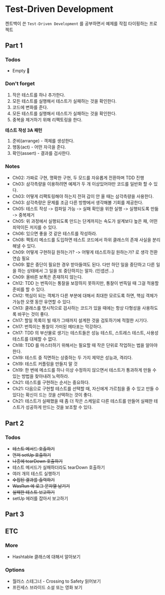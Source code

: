 # Test-Driven Development

켄트백이 쓴 `Test-Driven Development` 를 공부하면서 예제를 작접 타이핑하는 프로젝트

## Part 1
### Todos
- Empty 🎉

### Don't forget
1. 작은 테스트를 하나 추가한다.
1. 모든 테스트를 실행해서 테스트가 실패하는 것을 확인한다.
1. 코드에 변화를 준다.
1. 모든 테스트를 실행해서 테스트가 실패하는 것을 확인한다.
1. 중복을 제거하기 위해 리팩토링을 한다.

**테스트 작성 3A 패턴**
1. 준비(arrange) - 객체를 생성한다.
1. 행동(act) - 어떤 자극을 준다.
1. 확인(assert) - 결과를 검사한다.

### Notes
- Ch02: 가짜로 구현, 명확한 구현, 두 모드를 자유롭게 전환하며 TDD 진행
- Ch03: 삼각측량을 이용하려면 예제가 두 개 이상있어야만 코드를 일반화 할 수 있다.
- Ch03: 어떻게 리팩토링해야 하는지 전혀 감이 안 올 때는 삼각측량을 사용한다.
- Ch03: 삼각측량은 문제를 조금 다른 방향에서 생각해볼 기회를 제공한다.
- Ch05: 테스트 작성 -> 컴파일 가능 -> 실패 확인을 위한 실행 -> 실행되도록 만듦 -> 중복제거
- Ch05: 위 과정에서 실행되도록 만드는 단계까지는 속도가 설계보다 높은 패, 어떤 죄악이든 저지를 수 있다.
- Ch06: 있으면 좋을 것 같은 테스트를 작성하라.
- Ch08: 팩토리 메소드를 도입하면 테스트 코드에서 하위 클래스의 존재 사실을 분리해낼 수 있다.
- Ch09: 어떻게 구현하길 원하는가? -> 어떻게 테스트하길 원하는가? 로 생각 전환 연습 필요
- Ch09: 짧은 중단이 필요한 경우 받아들여도 된다. 다만 하던 일을 중단하고 다른 일을 하는 상태에서 그 일을 또 중단하지는 말자. (인셉션...)
- Ch09: 올바른 보폭은 존재하지 않는다.
- Ch12: TDD 는 번뜩이는 통찰을 보장하지 못하지만, 통찰이 번뜩일 때 그걸 적용할 준비를 할 수 있다.
- Ch12: 핵심이 되는 객체가 다른 부분에 대해서 최대한 모르도록 하면, 핵심 객체가 가능한 오랫 동안 유연할 수 있다.
- Ch13: 클래스를 명시적으로 검사하는 코드가 있을 때에는 항상 다형성을 사용하도록 바꾸는 것이 좋다.
- Ch17: 할일 목록이 빌 때가 그때까지 설계한 것을 검토하기에 적절한 시기다.
- Ch17: 번뜩이는 통찰이 가미된 메타포는 막강하다.
- Ch17: TDD 의 부산물로 생기는 테스트들은 성능 테스트, 스트레스 테스트, 사용성 테스트를 대체할 수 없다.
- Ch18: TDD 를 마스터하기 위해서는 필요할 때 작은 단위로 작업하는 법을 알아야 한다.
- Ch19: 테스트 중 직면하는 상중하는 두 가지 제약은 성능과, 격리다.
- Ch19: 테스트 커플링을 만들지 말 것
- Ch19: 한 번에 메소드를 하나 이상 수정하지 않으면서 테스트가 통과하게 만들 수 있는 방법을 찾아내려 노력하라.
- Ch21: 테스트를 구현하는 순서는 중요하다.
- Ch21: 다음으로 구현할 테스트를 선택할 때, 자신에게 가르침을 줄 수 있고 만들 수 있다는 확신이 드는 것을 선택하는 것이 좋다.
- Ch21: 테스트가 실패했을 때 좀 더 작은 스케일로 다른 테스트를 만들어 실패한 테스트가 성공하게 만드는 것을 보조할 수 있다.

## Part 2
### Todos
- ~~테스트 메서드 호출하기~~
- ~~먼저 setUp 호출하기~~
- ~~나중에 tearDown 호출하기~~
- 테스트 메서드가 실패하더라도 tearDown 호출하기 
- 여러 개의 테스트 실행하기
- ~~수집된 결과를 출력하기~~
- ~~WasRun 에 로그 문자열 남기기~~
- ~~실패한 테스트 보고하기~~
- setUp 에러를 잡아서 보고하기

## Part 3

## ETC
### More
- Hashtable 클래스에 대해서 알아보기

### Options
- 월러스 스테그너 - Crossing to Safety 읽어보기
- 프린세스 브라이드 소설 또는 영화 보기
